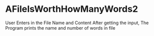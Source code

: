 # AFileIsWorthHowManyWords2



User Enters in the File Name and Content
After getting the input, The Program prints the name and number of words in file
